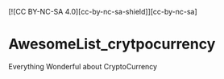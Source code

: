 [![CC BY-NC-SA 4.0][cc-by-nc-sa-shield]][cc-by-nc-sa]


# AwesomeList_crytpocurrency
Everything Wonderful about CryptoCurrency


